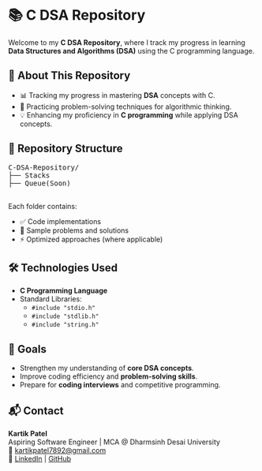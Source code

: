 <h1>📚 C DSA Repository</h1>
    <p>Welcome to my <strong>C DSA Repository</strong>, where I track my progress in learning <strong>Data Structures and Algorithms (DSA)</strong> using the C programming language.</p>
    <h2>🚀 About This Repository</h2>
    <ul>
        <li>📊 Tracking my progress in mastering <strong>DSA</strong> concepts with C.</li>
        <li>🧠 Practicing problem-solving techniques for algorithmic thinking.</li>
        <li>💡 Enhancing my proficiency in <strong>C programming</strong> while applying DSA concepts.</li>
    </ul>
    <h2>📂 Repository Structure</h2>
    <pre>
C-DSA-Repository/
├── Stacks
├── Queue(Soon)
    </pre>
    <p>Each folder contains:</p>
    <ul>
        <li>✅ Code implementations</li>
        <li>📄 Sample problems and solutions</li>
        <li>⚡ Optimized approaches (where applicable)</li>
    </ul>
    <h2>🛠️ Technologies Used</h2>
    <ul>
        <li><strong>C Programming Language</strong></li>
        <li>Standard Libraries:
            <ul>
                <li><code>#include "stdio.h"</code></li>
                <li><code>#include "stdlib.h"</code></li>
                <li><code>#include "string.h"</code></li>
            </ul>
        </li>
    </ul>
    <h2>🎯 Goals</h2>
    <ul>
        <li>Strengthen my understanding of <strong>core DSA concepts</strong>.</li>
        <li>Improve coding efficiency and <strong>problem-solving skills</strong>.</li>
        <li>Prepare for <strong>coding interviews</strong> and competitive programming.</li>
    </ul>
    <h2>📬 Contact</h2>
    <p>
        <strong>Kartik Patel</strong><br>
        Aspiring Software Engineer | MCA @ Dharmsinh Desai University<br>
        📧 <a href="mailto:kartikpatel7892@gmal.com">kartikpatel7892@gmail.com</a><br>
        🔗 <a href="https://www.linkedin.com/in/kartikmpatel/" target="_blank">LinkedIn</a> | 
        <a href="https://github.com/kartikMpatel-Git-Hub/" target="_blank">GitHub</a>
    </p>
